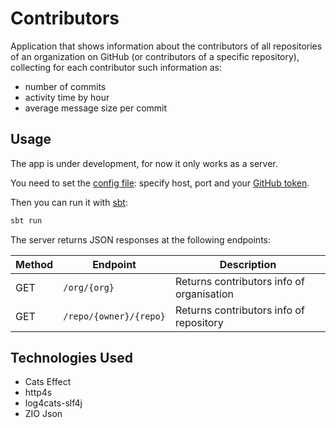 # Contributors

Application that shows information about the contributors of all repositories
of an organization on GitHub (or contributors of a specific repository),
collecting for each contributor such information as:

- number of commits
- activity time by hour
- average message size per commit

## Usage

The app is under development, for now it only works as a server.

You need to set the [config file](./src/main/resources/application.conf): specify host, port and
your [GitHub token](https://docs.github.com/en/authentication/keeping-your-account-and-data-secure/managing-your-personal-access-tokens).

Then you can run it with [sbt](https://www.scala-sbt.org/):

```sbt
sbt run
```

The server returns JSON responses at the following endpoints:

| Method | Endpoint               | Description                               |
|--------|------------------------|-------------------------------------------|
| GET    | `/org/{org}`           | Returns contributors info of organisation |
| GET    | `/repo/{owner}/{repo}` | Returns contributors info of repository   |

## Technologies Used

- Cats Effect
- http4s
- log4cats-slf4j
- ZIO Json